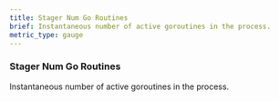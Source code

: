 ```yaml
---
title: Stager Num Go Routines
brief: Instantaneous number of active goroutines in the process.
metric_type: gauge
---
```


### Stager Num Go Routines

Instantaneous number of active goroutines in the process.
